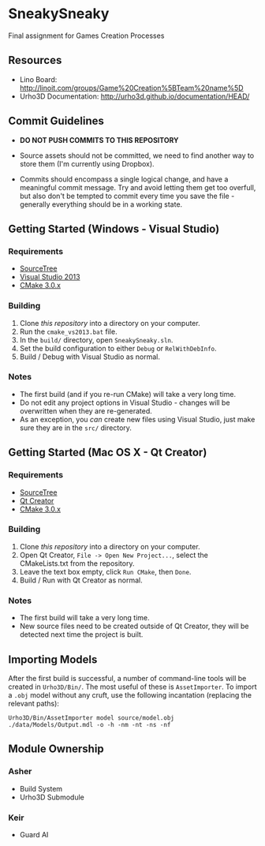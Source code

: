 SneakySneaky
============

Final assignment for Games Creation Processes

Resources
---------
* Lino Board: http://linoit.com/groups/Game%20Creation%5BTeam%20name%5D
* Urho3D Documentation: http://urho3d.github.io/documentation/HEAD/

Commit Guidelines
-----------------
* **DO NOT PUSH COMMITS TO THIS REPOSITORY**

* Source assets should not be committed, we need to find another way to store them (I'm currently using Dropbox).

* Commits should encompass a single logical change, and have a meaningful commit message. Try and avoid letting them get too overfull, but also don't be tempted to commit every time you save the file - generally everything should be in a working state.

Getting Started (Windows - Visual Studio)
-----------------------------------------
### Requirements
* [SourceTree](http://www.sourcetreeapp.com/)
* [Visual Studio 2013](http://www.visualstudio.com/en-us/downloads/download-visual-studio-vs#DownloadFamilies_2)
* [CMake 3.0.x](http://www.cmake.org/download/)

### Building
1. Clone *this repository* into a directory on your computer.
2. Run the `cmake_vs2013.bat` file.
3. In the `build/` directory, open `SneakySneaky.sln`.
4. Set the build configuration to either `Debug` or `RelWithDebInfo`.
5. Build / Debug with Visual Studio as normal.

### Notes
* The first build (and if you re-run CMake) will take a very long time.
* Do not edit any project options in Visual Studio - changes will be overwritten when they are re-generated.
* As an exception, you *can* create new files using Visual Studio, just make sure they are in the `src/` directory.

Getting Started (Mac OS X - Qt Creator)
---------------------------------------
### Requirements
* [SourceTree](http://www.sourcetreeapp.com/)
* [Qt Creator](https://www.qt.io/download-open-source/)
* [CMake 3.0.x](http://www.cmake.org/download/)

### Building
1. Clone *this repository* into a directory on your computer.
2. Open Qt Creator, `File -> Open New Project...`, select the CMakeLists.txt from the repository.
3. Leave the text box empty, click `Run CMake`, then `Done`.
4. Build / Run with Qt Creator as normal.

### Notes
* The first build will take a very long time.
* New source files need to be created outside of Qt Creator, they will be detected next time the project is built.

Importing Models
----------------
After the first build is successful, a number of command-line tools will be created in `Urho3D/Bin/`. The most useful of these is `AssetImporter`. To import a `.obj` model without any cruft, use the following incantation (replacing the relevant paths):
```
Urho3D/Bin/AssetImporter model source/model.obj ./data/Models/Output.mdl -o -h -nm -nt -ns -nf
```

Module Ownership
----------------
### Asher
* Build System
* Urho3D Submodule

### Keir
* Guard AI
